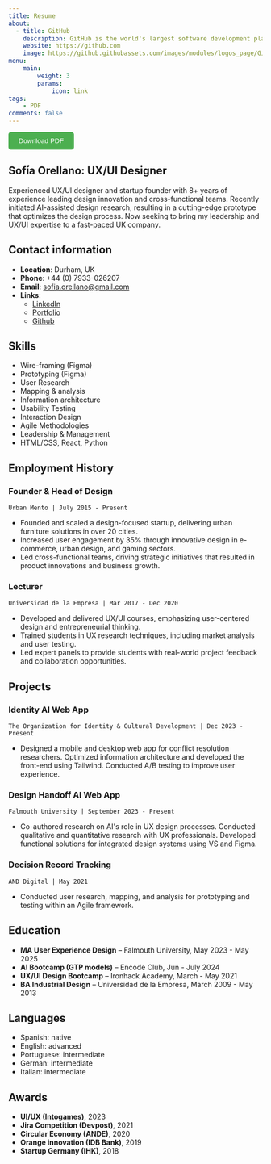 ```yaml
---
title: Resume
about:
  - title: GitHub
    description: GitHub is the world's largest software development platform.
    website: https://github.com
    image: https://github.githubassets.com/images/modules/logos_page/GitHub-Mark.png
menu:
    main: 
        weight: 3
        params:
            icon: link
tags: 
    - PDF
comments: false
---
```


<div style="text-align: left;">
    <a href="https://drive.google.com/file/d/1_72e0CrpVkZcS-XGWsN5FB4DUhubxb_0/view?usp=sharing" target="_blank" style="text-decoration:none;">
        <button style="background-color:#4CAF50; color:white; padding:10px 20px; border:none; border-radius:5px; cursor:pointer;">
            Download PDF
        </button>
    </a>
</div>


## Sofía Orellano: UX/UI Designer

Experienced UX/UI designer and startup founder with 8+ years of experience leading design innovation and cross-functional teams. Recently initiated AI-assisted design research, resulting in a cutting-edge prototype that optimizes the design process. Now seeking to bring my leadership and UX/UI expertise to a fast-paced UK company.

## Contact information

- **Location**: Durham, UK  
- **Phone**: +44 (0) 7933-026207  
- **Email**: <sofia.orellano@gmail.com>  
- **Links**:
  - [LinkedIn](https://www.linkedin.com/in/sofiaorellano/)  
  - [Portfolio](https://sofiaorellanoportfolio.netlify.app)  
  - [Github](https://github.com/Sofia-UX-UI?tab=repositories)

## Skills

- Wire-framing (Figma)  
- Prototyping (Figma)  
- User Research 
- Mapping & analysis
- Information architecture 
- Usability Testing  
- Interaction Design  
- Agile Methodologies  
- Leadership & Management  
- HTML/CSS, React, Python

## Employment History

### Founder & Head of Design  

`Urban Mento | July 2015 - Present`

- Founded and scaled a design-focused startup, delivering urban furniture solutions in over 20 cities.  
- Increased user engagement by 35% through innovative design in e-commerce, urban design, and gaming sectors.  
- Led cross-functional teams, driving strategic initiatives that resulted in product innovations and business growth.

### Lecturer  

`Universidad de la Empresa | Mar 2017 - Dec 2020`

- Developed and delivered UX/UI courses, emphasizing user-centered design and entrepreneurial thinking.  
- Trained students in UX research techniques, including market analysis and user testing.  
- Led expert panels to provide students with real-world project feedback and collaboration opportunities.

## Projects

### Identity AI Web App  

`The Organization for Identity & Cultural Development | Dec 2023 - Present`

- Designed a mobile and desktop web app for conflict resolution researchers. Optimized information architecture and developed the front-end using Tailwind. Conducted A/B testing to improve user experience.

### Design Handoff AI Web App  

`Falmouth University | September 2023 - Present`

- Co-authored research on AI's role in UX design processes. Conducted qualitative and quantitative research with UX professionals. Developed functional solutions for integrated design systems using VS and Figma.

### Decision Record Tracking  

`AND Digital | May 2021`

- Conducted user research, mapping, and analysis for prototyping and testing within an Agile framework.

## Education

- **MA User Experience Design** – Falmouth University, May 2023 - May 2025  
- **AI Bootcamp (GTP models)** – Encode Club, Jun - July 2024  
- **UX/UI Design Bootcamp** – Ironhack Academy, March - May 2021  
- **BA Industrial Design** – Universidad de la Empresa, March 2009 - May 2013  

## Languages

- Spanish: native
- English: advanced
- Portuguese: intermediate  
- German: intermediate
- Italian: intermediate

## Awards

- **UI/UX (Intogames)**, 2023  
- **Jira Competition (Devpost)**, 2021  
- **Circular Economy (ANDE)**, 2020  
- **Orange innovation (IDB Bank)**, 2019  
- **Startup Germany (IHK)**, 2018


<!--Coming from an industrial design background, I have a particular interest for technical aspects of projects, such as programming on different languages and different frameworks. While I enjoy participating in all stages of the design process, the design handoff is a topic that has caught my attention.

`🐋`
`🏄🏻`
`🧘🏻‍♀️`
`🌲`

## Highlights of my career

>- ***Industrial Design Studio**: Worked in an industrial design studio.*
>- ***Award-Winning Thesis**: My industrial design thesis won international awards and grants, eventually becoming a reality.*
>- ***Startup Founder**: Founded a startup based on my thesis.*
>- ***Project Development**: Designed and developed over 50 projects for the startup.*
>- ***International Speaker**: Traveled to the US, Germany, and Latin America to give talks and present the startup.*
>- ***Web Design**: Designed websites on the side.*
>- ***UX Bootcamp in Germany**: Lived in Germany during covid and completed a UX bootcamp.*
>- ***Moved to the UK**: Officially moved to the UK.*
>- ***Continued Startup Work**: Continued working on the startup, though the distance posed challenges.*
>- ***Started UX Masters**: Began a UX master’s program.*
>- ***Project Creation**: Started creating amazing projects.*
>- ***Interest in Machine Learning**: Became very interested in machine learning.*
>- ***Collaboration with Researchers**: Started collaborating with computer science researchers.*
>- ***Seeking Outstanding Projects**: Looking for outstanding projects to work on.*

To use this feature, add `links` section to frontmatter.

This page's frontmatter:

```yaml
links:
  - title: GitHub
    description: GitHub is the world's largest software development platform.
    website: https://github.com
    image: https://github.githubassets.com/images/modules/logos_page/GitHub-Mark.png
  - title: TypeScript
    description: TypeScript is a typed superset of JavaScript that compiles to plain JavaScript.
    website: https://www.typescriptlang.org
    image: ts-logo-128.jpg
```

`image` field accepts both local and external images.
